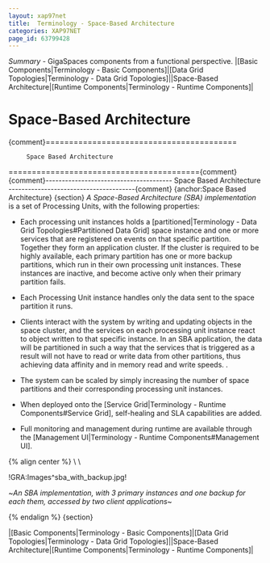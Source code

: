 ```yaml
---
layout: xap97net
title:  Terminology - Space-Based Architecture
categories: XAP97NET
page_id: 63799428
---
```


*Summary* - GigaSpaces components from a functional perspective.
|[Basic Components|Terminology - Basic Components]|[Data Grid Topologies|Terminology - Data Grid Topologies]||Space-Based Architecture|[Runtime Components|Terminology - Runtime Components]|

# Space-Based Architecture

{comment}=========================================

         Space Based Architecture

========================================={comment}
{comment}---------------------------------------
          Space Based Architecture
---------------------------------------{comment}
{anchor:Space Based Architecture}
{section}
*A Space-Based Architecture (SBA) implementation* is a set of Processing Units, with the following properties:

- Each processing unit instances holds a [partitioned|Terminology - Data Grid Topologies#Partitioned Data Grid] space instance and one or more services that are registered on events on that specific partition. Together they form an application cluster. If the cluster is required to be highly available, each primary partition has one or more backup partitions, which run in their own processing unit instances. These instances are inactive, and become active only when their primary partition fails.

- Each Processing Unit instance handles only the data sent to the space partition it runs.

- Clients interact with the system by writing and updating objects in the space cluster, and the services on each processing unit instance react to object written to that specific instance. In an SBA application, the data will be partitioned in such a way that the services that is triggered as a result will not have to read or write data from other partitions, thus achieving data affinity and in memory read and write speeds. .

- The system can be scaled by simply increasing the number of space partitions and their corresponding processing unit instances.

- When deployed onto the [Service Grid|Terminology - Runtime Components#Service Grid], self-healing and SLA capabilities are added.

- Full monitoring and management during runtime are available through the [Management UI|Terminology - Runtime Components#Management UI].

{% align center %}
\\ \\

!GRA:Images^sba_with_backup.jpg!

~*An SBA implementation, with 3 primary instances and one backup for each them, accessed by two client applications*~

{% endalign %}
{section}

|[Basic Components|Terminology - Basic Components]|[Data Grid Topologies|Terminology - Data Grid Topologies]||Space-Based Architecture|[Runtime Components|Terminology - Runtime Components]|